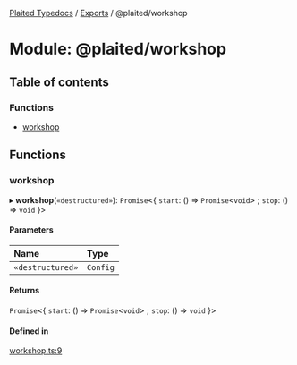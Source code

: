[Plaited Typedocs](../README.md) / [Exports](../modules.md) / @plaited/workshop

# Module: @plaited/workshop

## Table of contents

### Functions

- [workshop](plaited_workshop.md#workshop)

## Functions

### workshop

▸ **workshop**(`«destructured»`): `Promise`<{ `start`: () => `Promise`<`void`\> ; `stop`: () => `void`  }\>

#### Parameters

| Name | Type |
| :------ | :------ |
| `«destructured»` | `Config` |

#### Returns

`Promise`<{ `start`: () => `Promise`<`void`\> ; `stop`: () => `void`  }\>

#### Defined in

[workshop.ts:9](https://github.com/plaited/plaited/blob/a5f0a82/libs/workshop/src/workshop.ts#L9)
